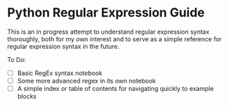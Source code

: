 # Python Regular Expression Guide

This is an in progress attempt to understand regular expression syntax thoroughly, both for my own interest and to serve as a simple reference for regular expression syntax in the future.

To Do:
- [ ] Basic RegEx syntax notebook
- [ ] Some more advanced regex in its own notebook
- [ ] A simple index or table of contents for navigating quickly to example blocks
